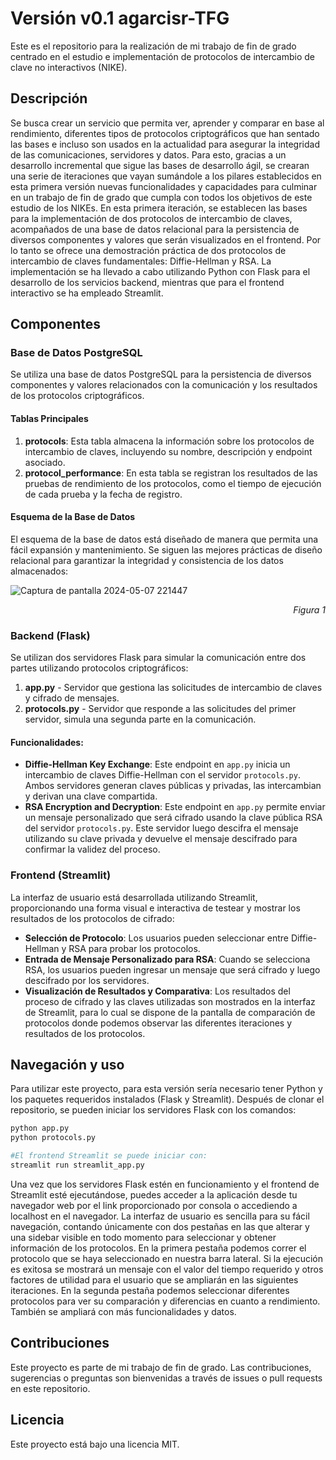 # Versión v0.1  agarcisr-TFG

Este es el repositorio para la realización de mi trabajo de fin de grado centrado en el estudio e implementación de protocolos de intercambio de clave no interactivos (NIKE).

## Descripción
Se busca crear un servicio que permita ver, aprender y comparar en base al rendimiento, diferentes tipos de protocolos criptográficos que han sentado las bases e incluso son usados en la actualidad para asegurar la integridad de las comunicaciones, servidores y datos. Para esto, gracias a un desarrollo incremental que sigue las bases de desarrollo ágil, se crearan una serie de iteraciones que vayan sumándole a los pilares establecidos en esta primera versión nuevas funcionalidades y capacidades para culminar en un trabajo de fin de grado que cumpla con todos los objetivos de este estudio de los NIKEs.
En esta primera iteración, se establecen las bases para la implementación de dos protocolos de intercambio de claves, acompañados de una base de datos relacional para la persistencia de diversos componentes y valores que serán visualizados en el frontend.
Por lo tanto se ofrece una demostración práctica de dos protocolos de intercambio de claves fundamentales: Diffie-Hellman y RSA. La implementación se ha llevado a cabo utilizando Python con Flask para el desarrollo de los servicios backend, mientras que para el frontend interactivo se ha empleado Streamlit.

## Componentes

### Base de Datos PostgreSQL

Se utiliza una base de datos PostgreSQL para la persistencia de diversos componentes y valores relacionados con la comunicación y los resultados de los protocolos criptográficos.

#### Tablas Principales

1. **protocols**: Esta tabla almacena la información sobre los protocolos de intercambio de claves, incluyendo su nombre, descripción y endpoint asociado.
2. **protocol_performance**: En esta tabla se registran los resultados de las pruebas de rendimiento de los protocolos, como el tiempo de ejecución de cada prueba y la fecha de registro.

#### Esquema de la Base de Datos

El esquema de la base de datos está diseñado de manera que permita una fácil expansión y mantenimiento. Se siguen las mejores prácticas de diseño relacional para garantizar la integridad y consistencia de los datos almacenados:

![Captura de pantalla 2024-05-07 221447](https://github.com/community/community/assets/63263060/59576c04-df02-496a-bbe7-36efbe947748)
<p align="right"><i>Figura 1</i></p>

### Backend (Flask)

Se utilizan dos servidores Flask para simular la comunicación entre dos partes utilizando protocolos criptográficos:

1. **app.py** - Servidor que gestiona las solicitudes de intercambio de claves y cifrado de mensajes.
2. **protocols.py** - Servidor que responde a las solicitudes del primer servidor, simula una segunda parte en la comunicación.

#### Funcionalidades:

- **Diffie-Hellman Key Exchange**: Este endpoint en `app.py` inicia un intercambio de claves Diffie-Hellman con el servidor `protocols.py`. Ambos servidores generan claves públicas y privadas, las intercambian y derivan una clave compartida.
- **RSA Encryption and Decryption**: Este endpoint en `app.py` permite enviar un mensaje personalizado que será cifrado usando la clave pública RSA del servidor `protocols.py`. Este servidor luego descifra el mensaje utilizando su clave privada y devuelve el mensaje descifrado para confirmar la validez del proceso.

### Frontend (Streamlit)

La interfaz de usuario está desarrollada utilizando Streamlit, proporcionando una forma visual e interactiva de testear y mostrar los resultados de los protocolos de cifrado:

- **Selección de Protocolo**: Los usuarios pueden seleccionar entre Diffie-Hellman y RSA para probar los protocolos.
- **Entrada de Mensaje Personalizado para RSA**: Cuando se selecciona RSA, los usuarios pueden ingresar un mensaje que será cifrado y luego descifrado por los servidores.
- **Visualización de Resultados y Comparativa**: Los resultados del proceso de cifrado y las claves utilizadas son mostrados en la interfaz de Streamlit, para lo cual se dispone de la pantalla de comparación de protocolos donde podemos observar las diferentes iteraciones y resultados de los protocolos.

## Navegación y uso

Para utilizar este proyecto, para esta versión sería necesario tener Python y los paquetes requeridos instalados (Flask y Streamlit). Después de clonar el repositorio, se pueden iniciar los servidores Flask con los comandos:


```bash
python app.py
python protocols.py

#El frontend Streamlit se puede iniciar con:
streamlit run streamlit_app.py
```
Una vez que los servidores Flask estén en funcionamiento y el frontend de Streamlit esté ejecutándose, puedes acceder a la aplicación desde tu navegador web por el link proporcionado por consola o accediendo a localhost en el navegador.
La interfaz de usuario es sencilla para su fácil navegación, contando únicamente con dos pestañas en las que alterar y una sidebar visible en todo momento para seleccionar y obtener información de los protocolos.
En la primera pestaña podemos correr el protocolo que se haya seleccionado en nuestra barra lateral. Si la ejecución es exitosa se mostrará un mensaje con el valor del tiempo requerido y otros factores de utilidad para el usuario que se ampliarán en las siguientes iteraciones.
En la segunda pestaña podemos seleccionar diferentes protocolos para ver su comparación y diferencias en cuanto a rendimiento. También se ampliará con más funcionalidades y datos.


## Contribuciones
Este proyecto es parte de mi trabajo de fin de grado. Las contribuciones, sugerencias o preguntas son bienvenidas a través de issues o pull requests en este repositorio.

## Licencia
Este proyecto está bajo una licencia MIT.

